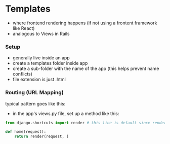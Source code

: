 # Templates
- where frontend rendering happens (if not using a frontent framework like React)
- analogous to Views in Rails

### Setup
- generally live inside an app
- create a templates folder inside app
- create a sub-folder with the name of the app (this helps prevent name conflicts)
- file extension is just .html

### Routing (URL Mapping)
typical pattern goes like this:

- in the app's views.py file, set up a method like this:

```python
from django.shortcuts import render # this line is default since render is so common in views

def home(request):
    return render(request, )